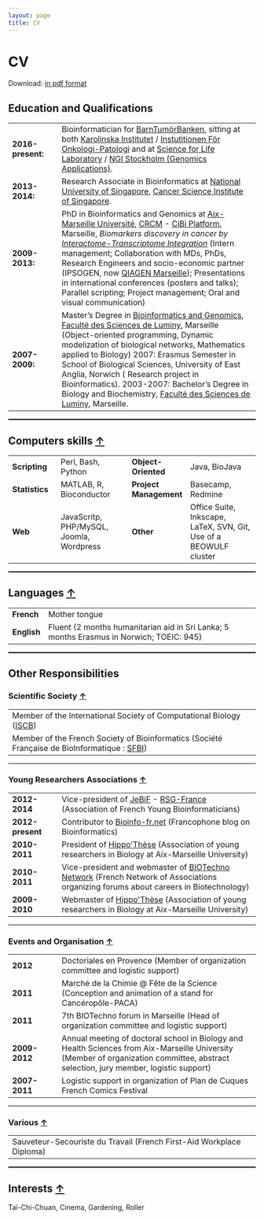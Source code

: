 ```yaml
---
layout: page
title: CV
---
```


<div class="card">
  <div class="card-header"><h1>CV</h1></div>
  <div class="card-block">
  <p>Download: <a href="../files/CV-M-Garcia-2016.pdf" target="_blank">in pdf format</a></p>
  <h2>Education and Qualifications</h2>
  <table><tbody>
    <tr>
      <td width="20%"><strong><i class="fa fa-calendar-o" aria-hidden="true"></i> 2016-present:</strong></td>
      <td width="80%">Bioinformatician for <a href="http://ki.se/forskning/barntumorbanken-framjar-forskning-om-barntumorer" target="blank">BarnTumörBanken</a>, sitting at both <a href="http://ki.se/start/" target="blank">Karolinska Institutet</a> / <a href="http://ki.se/en/onkpat/startpage/" target="blank">Instutitionen För Onkologi-Patologi</a> and at <a href="https://www.scilifelab.se/" target="blank">Science for Life Laboratory</a> / <a href="https://www.scilifelab.se/facilities/genomics-applications" target="blank">NGI Stockholm (Genomics Applications)</a>.
      </td>
    </tr>
    <tr>
      <td width="20%"><strong><i class="fa fa-calendar-o" aria-hidden="true"></i> 2013-2014:</strong></td>
      <td width="80%">Research Associate in Bioinformatics at <a href="http://www.nus.edu.sg/" target="_blank">National University of Singapore</a>, <a href="http://www.csi.nus.edu.sg/" target="_blank">Cancer Science Institute of Singapore</a>.
      </td>
    </tr>
    <tr>
      <td width="20%"><strong><i class="fa fa-calendar-o" aria-hidden="true"></i> 2009-2013:</strong></td>
      <td width="80%">PhD in Bioinformatics and Genomics at <a href="http://www.univ-amu.fr/" target="_blank">Aix-Marseille Université</a>, <a href="http://crcm.marseille.inserm.fr/" target="_blank">CRCM</a> - <a href="http://bioinformatique.marseille.inserm.fr/" target="_blank">CiBi Platform</a>, Marseille, <em>Biomarkers discovery in cancer by <a href="http://iti.sourceforge.net/" target="_blank">Interactome-Transcriptome Integration</a></em> (Intern management; Collaboration with MDs, PhDs, Research Engineers and socio-economic partner (IPSOGEN, now <a href="http://www.qiagenmarseille.com/" target="_blank">QIAGEN Marseille</a>); Presentations in international conferences (posters and talks); Parallel scripting; Project management; Oral and visual communication)
      </td>
    </tr>
    <tr>
      <td width="20%"><strong><i class="fa fa-calendar-o" aria-hidden="true"></i> 2007-2009:</strong></td>
      <td width="80%">Master’s Degree in <a href="http://biologie.univ-mrs.fr/masterBBSG/" target="_blank">Bioinformatics and Genomics</a>, <a href="http://biologie.univ-mrs.fr/" target="_blank">Faculté des Sciences de Luminy</a>, Marseille (Object-oriented programming, Dynamic modelization of biological networks, Mathematics applied to Biology)
      2007: Erasmus Semester in School of Biological Sciences, University of East Anglia, Norwich ( Research project in Bioinformatics).
      2003-2007: Bachelor’s Degree in Biology and Biochemistry, <a href="http://biologie.univ-mrs.fr/" target="_blank">Faculté des Sciences de Luminy</a>, Marseille.
      </td>
    </tr>
  </tbody></table>

  <div style="width: 100%; height: 2px; background-color: #000000; align: center;"></div>

  <h2>Computers skills <a href="#">↑</a></h2>
  <table>
  <tbody>
  <tr>
  <td width="20%"><strong>Scripting</strong></td>
  <td width="30%">Perl, Bash, Python</td>
  <td width="20%"><strong>Object-Oriented</strong></td>
  <td width="30%">Java, BioJava</td>
  </tr>
  <tr>
  <td><strong>Statistics</strong></td>
  <td>MATLAB, R, Bioconductor</td>
  <td><strong>Project Management</strong></td>
  <td>Basecamp, Redmine</td>
  </tr>
  <tr>
  <td><strong>Web</strong></td>
  <td>JavaScritp, PHP/MySQL, Joomla, Wordpress</td>
  <td><strong>Other</strong></td>
  <td>Office Suite, Inkscape, LaTeX, SVN, Git, Use of a BEOWULF cluster</td>
  </tr>
  </tbody>
  </table>
  <p> </p>
  <div style="width: 100%; height: 2px; background-color: #000000; align: center;"></div>
  <h2>Languages <a href="#">↑</a></h2>
  <table>
  <tbody>
  <tr>
  <td><strong>French</strong></td>
  <td>Mother tongue</td>
  </tr>
  <tr>
  <td><strong>English</strong></td>
  <td>Fluent (2 months humanitarian aid in Sri Lanka; 5 months Erasmus in Norwich; TOEIC: 945)</td>
  </tr>
  </tbody>
  </table>
  <p> </p>
  <div style="width: 100%; height: 2px; background-color: #000000; align: center;"></div>
  <h2>Other Responsibilities</h2>
  <h3>Scientific Society <a href="#">↑</a></h3>
  <table>
  <tbody>
  <tr>
  <td>Member of the International Society of Computational Biology (<a href="http://www.iscb.org/" target="_blank">ISCB</a>)</td>
  </tr>
  <tr>
  <td>Member of the French Society of Bioinformatics (Société Française de BioInformatique : <a href="http://www.sfbi.fr/" target="_blank">SFBI</a>)</td>
  </tr>
  </tbody>
  </table>
  <p> </p>
  <div style="width: 100%; height: 1px; background-color: #000000; align: center;"></div>
  <h3>Young Researchers Associations <a href="#">↑</a></h3>
  <table>
  <tbody>
  <tr>
  <td width="20%"><strong>2012-2014</strong></td>
  <td width="80%">Vice-president of <a href="http://jebif.fr/" target="_blank">JeBiF</a> - <a href="http://www.iscbsc.org/rsg/rsg-france">RSG-France</a> (Association of French Young Bioinformaticians)</td>
  </tr>
  <tr>
  <td><strong>2012-present</strong></td>
  <td>Contributor to <a href="http://bioinfo-fr.net/" target="_blank">Bioinfo-fr.net</a> (Francophone blog on Bioinformatics)</td>
  </tr>
  <tr>
  <td><strong>2010-2011</strong></td>
  <td>President of <a href="http://www.hippothese.asso.fr/" target="_blank">Hippo'Thèse</a> (Association of young researchers in Biology at Aix-Marseille University)</td>
  </tr>
  <tr>
  <td><strong>2010-2011</strong></td>
  <td>Vice-president and webmaster of <a href="http://biotechno.eu/" target="_blank">BIOTechno Network</a> (French Network of Associations organizing forums about careers in Biotechnology)</td>
  </tr>
  <tr>
  <td><strong>2009-2010</strong></td>
  <td>Webmaster of <a href="http://www.hippothese.asso.fr/" target="_blank">Hippo'Thèse</a> (Association of young researchers in Biology at Aix-Marseille University)</td>
  </tr>
  </tbody>
  </table>
  <p> </p>
  <div style="width: 100%; height: 1px; background-color: #000000; align: center;"></div>
  <h3>Events and Organisation <a href="#">↑</a></h3>
  <table>
  <tbody>
  <tr>
  <td width="20%"><strong><i class="fa fa-calendar-o" aria-hidden="true"></i> 2012</strong></td>
  <td width="80%">Doctoriales en Provence (Member of organization committee and logistic support)</td>
  </tr>
  <tr>
  <td><strong><i class="fa fa-calendar-o" aria-hidden="true"></i> 2011</strong></td>
  <td>Marché de la Chimie @ Fête de la Science (Conception and animation of a stand for Cancéropôle-PACA)</td>
  </tr>
  <tr>
  <td><strong><i class="fa fa-calendar-o" aria-hidden="true"></i> 2011</strong></td>
  <td>7th BIOTechno forum in Marseille (Head of organization committee and logistic support)</td>
  </tr>
  <tr>
  <td><strong><i class="fa fa-calendar-o" aria-hidden="true"></i> 2009-2012</strong></td>
  <td>Annual meeting of doctoral school in Biology and Health Sciences from Aix-Marseille University (Member of organization committee, abstract selection, jury member, logistic support)</td>
  </tr>
  <tr>
  <td><strong><i class="fa fa-calendar-o" aria-hidden="true"></i> 2007-2011</strong></td>
  <td>Logistic support in organization of Plan de Cuques French Comics Festival</td>
  </tr>
  </tbody>
  </table>
  <p> </p>
  <div style="width: 100%; height: 1px; background-color: #000000; align: center;"></div>
  <h3>Various <a href="#">↑</a></h3>
  <table>
  <tbody>
  <tr>
  <td>Sauveteur-Secouriste du Travail (French First-Aid Workplace Diploma)</td>
  </tr>
  </tbody>
  </table>
  <p> </p>
  <div style="width: 100%; height: 2px; background-color: #000000; align: center;"></div>
  <h2>Interests <a href="#">↑</a></h2>
  <p>Taï-Chi-Chuan, Cinema, Gardening, Roller</p>
  </div>
</div>

